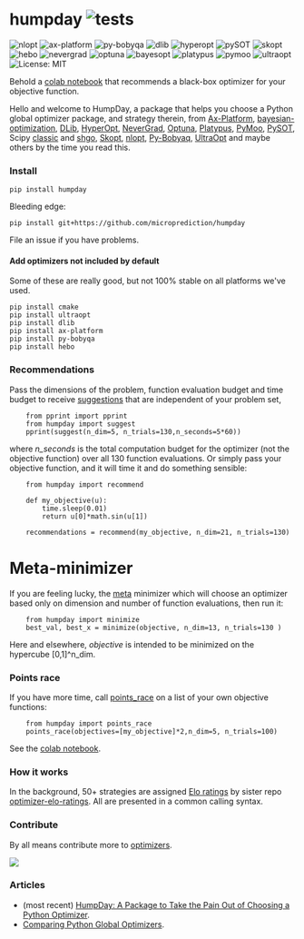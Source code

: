 # humpday ![tests](https://github.com/microprediction/humpday/workflows/tests/badge.svg)
![nlopt](https://github.com/microprediction/humpday/workflows/test-nlopt/badge.svg)
![ax-platform](https://github.com/microprediction/humpday/workflows/test-ax/badge.svg)
![py-bobyqa](https://github.com/microprediction/humpday/workflows/test-bobyqa/badge.svg)
![dlib](https://github.com/microprediction/humpday/workflows/test-dlib/badge.svg)
![hyperopt](https://github.com/microprediction/humpday/workflows/test-hyperopt/badge.svg)
![pySOT](https://github.com/microprediction/humpday/workflows/test-pySOT/badge.svg)
![skopt](https://github.com/microprediction/humpday/workflows/test-skopt/badge.svg)
![hebo](https://github.com/microprediction/humpday/workflows/test-hebo/badge.svg)
![nevergrad](https://github.com/microprediction/humpday/workflows/test-nevergrad/badge.svg)
![optuna](https://github.com/microprediction/humpday/workflows/test-optuna/badge.svg)
![bayesopt](https://github.com/microprediction/humpday/workflows/test-bayesopt/badge.svg)
![platypus](https://github.com/microprediction/humpday/workflows/test-platypus/badge.svg)
![pymoo](https://github.com/microprediction/humpday/workflows/test-pymoo/badge.svg)
![ultraopt](https://github.com/microprediction/humpday/workflows/test-ultraopt/badge.svg)
![License: MIT](https://img.shields.io/badge/License-MIT-yellow.svg)

Behold a [colab notebook](https://github.com/microprediction/humpday/blob/main/black_box_optimization_package_recommender.ipynb) that recommends a black-box optimizer for your objective function. 

Hello and welcome to HumpDay, a package that helps you choose a Python global optimizer package, and strategy therein, from [Ax-Platform](https://github.com/microprediction/humpday/blob/main/humpday/optimizers/axcube.py), [bayesian-optimization](https://github.com/microprediction/humpday/blob/main/humpday/optimizers/bayesoptcube.py), [DLib](https://github.com/microprediction/humpday/blob/main/humpday/optimizers/dlibcube.py), [HyperOpt](https://github.com/microprediction/humpday/blob/main/humpday/optimizers/hyperoptcube.py), [NeverGrad](https://github.com/microprediction/humpday/blob/main/humpday/optimizers/nevergradcube.py), [Optuna](https://github.com/microprediction/humpday/blob/main/humpday/optimizers/optunacube.py), [Platypus](https://github.com/microprediction/humpday/blob/main/humpday/optimizers/platypuscube.py), [PyMoo](https://github.com/microprediction/humpday/blob/main/humpday/optimizers/pymoocube.py), [PySOT](https://github.com/microprediction/humpday/blob/main/humpday/optimizers/pysotcube.py), Scipy [classic](https://github.com/microprediction/humpday/blob/main/humpday/optimizers/scipycube.py) and [shgo](https://github.com/microprediction/humpday/blob/main/humpday/optimizers/shgocube.py), [Skopt](https://github.com/microprediction/humpday/blob/main/humpday/optimizers/skoptcube.py),
[nlopt](https://github.com/microprediction/humpday/blob/main/humpday/optimizers/nloptcube.py), [Py-Bobyaq](https://github.com/microprediction/humpday/blob/main/humpday/optimizers/bobyqacube.py), 
[UltraOpt](https://github.com/microprediction/humpday/blob/main/humpday/optimizers/ultraoptcube.py) and maybe others by the time you read this.  
 
 
### Install

    pip install humpday
    
Bleeding edge:

    pip install git+https://github.com/microprediction/humpday
  
File an issue if you have problems. 

#### Add optimizers not included by default

Some of these are really good, but not 100% stable on all platforms we've used. 

    pip install cmake
    pip install ultraopt
    pip install dlib 
    pip install ax-platform
    pip install py-bobyqa
    pip install hebo

### Recommendations

Pass the dimensions of the problem, function evaluation budget and
 time budget to receive [suggestions](https://github.com/microprediction/humpday/blob/main/humpday/comparison/suggestions.py) that are independent of your problem set,
 
        from pprint import pprint 
        from humpday import suggest
        pprint(suggest(n_dim=5, n_trials=130,n_seconds=5*60))
        
where *n_seconds* is the total computation budget for the optimizer (not the objective function) over all 130 function evaluations. Or simply pass your objective function, and it will time it and do something sensible:
     
        from humpday import recommend
    
        def my_objective(u):
            time.sleep(0.01)
            return u[0]*math.sin(u[1])

        recommendations = recommend(my_objective, n_dim=21, n_trials=130)

# Meta-minimizer

If you are feeling lucky, the [meta](https://github.com/microprediction/humpday/blob/main/humpday/optimizers/meta.py) minimizer which will
 choose an optimizer based only on dimension and number of function evaluations, then run it:   

        from humpday import minimize
        best_val, best_x = minimize(objective, n_dim=13, n_trials=130 )
        
Here and elsewhere, *objective* is intended to be minimized on the hypercube [0,1]^n_dim.  

### Points race
        
If you have more time, call [points_race](https://github.com/microprediction/humpday/blob/main/humpday/comparison/odious.py) on a list of your own objective functions:

        from humpday import points_race
        points_race(objectives=[my_objective]*2,n_dim=5, n_trials=100)
        
See the [colab notebook](https://github.com/microprediction/humpday/blob/main/black_box_optimization_package_recommender.ipynb).

### How it works 

In the background, 50+ strategies are assigned [Elo ratings](https://github.com/microprediction/optimizer-elo-ratings/tree/main/results/leaderboards) by sister repo [optimizer-elo-ratings](https://github.com/microprediction/optimizer-elo-ratings). All are presented in a common calling syntax. 

### Contribute

By all means contribute more to [optimizers](https://github.com/microprediction/humpday/tree/main/humpday/optimizers). 



![](https://i.imgur.com/FCiSrMQ.png)
 

    
### Articles 

- (most recent) [HumpDay: A Package to Take the Pain Out of Choosing a Python Optimizer](https://www.microprediction.com/blog/humpday). 
- [Comparing Python Global Optimizers](https://www.microprediction.com/blog/optimize).

